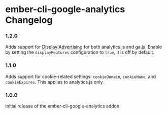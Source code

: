 # ember-cli-google-analytics Changelog

### 1.2.0

Adds support for [Display Advertising](https://support.google.com/analytics/answer/3450482) for both analytics.js and ga.js. Enable by setting the `displayFeatures` configuration to `true`, it is off by default.

### 1.1.0

Adds support for cookie-related settings: `cookieDomain`, `cookieName`, and `cookieExpires`. This applies to analytics.js only.

### 1.0.0

Initial release of the ember-cli-google-analytics addon
